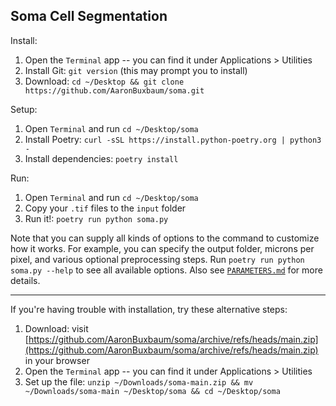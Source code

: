 ## Soma Cell Segmentation

Install:
1. Open the `Terminal` app -- you can find it under Applications > Utilities
2. Install Git: `git version` (this may prompt you to install)
3. Download: `cd ~/Desktop && git clone https://github.com/AaronBuxbaum/soma.git`

Setup:
1. Open `Terminal` and run `cd ~/Desktop/soma`
2. Install Poetry: `curl -sSL https://install.python-poetry.org | python3 -`
3. Install dependencies: `poetry install`

Run:
1. Open `Terminal` and run `cd ~/Desktop/soma`
2. Copy your `.tif` files to the `input` folder
3. Run it!: `poetry run python soma.py`

Note that you can supply all kinds of options to the command to customize how it works. For example, you can specify the output folder, microns per pixel, and various optional preprocessing steps. Run `poetry run python soma.py --help` to see all available options. Also see [`PARAMETERS.md`](PARAMETERS.md) for more details.


---

If you're having trouble with installation, try these alternative steps:
1. Download: visit [https://github.com/AaronBuxbaum/soma/archive/refs/heads/main.zip](https://github.com/AaronBuxbaum/soma/archive/refs/heads/main.zip) in your browser
2. Open the `Terminal` app -- you can find it under Applications > Utilities
3. Set up the file: `unzip ~/Downloads/soma-main.zip && mv ~/Downloads/soma-main ~/Desktop/soma && cd ~/Desktop/soma`
